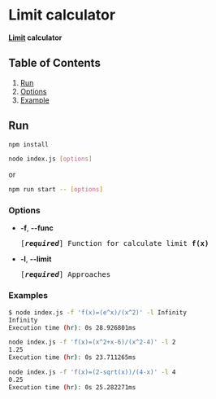 # Limit calculator

**[Limit](<https://en.wikipedia.org/wiki/Limit_(mathematics)>) calculator**

## Table of Contents

1. [Run](#run)
2. [Options](#options)
3. [Example](#examples)

## Run

```bash
npm install
```

```bash
node index.js [options]
```

or

```bash
npm run start -- [options]
```

### Options

- **-f**, **--func**
    <pre>[<em><b>required</b></em>] Function for calculate limit <b>f(x)</b></pre>

- **-l**, **--limit**
    <pre>[<em><b>required</b></em>] Approaches</pre>

### Examples

```bash
$ node index.js -f 'f(x)=(e^x)/(x^2)' -l Infinity
Infinity
Execution time (hr): 0s 28.926801ms
```

```bash
node index.js -f 'f(x)=(x^2+x-6)/(x^2-4)' -l 2
1.25
Execution time (hr): 0s 23.711265ms
```

```bash
node index.js -f 'f(x)=(2-sqrt(x))/(4-x)' -l 4
0.25
Execution time (hr): 0s 25.282271ms
```
